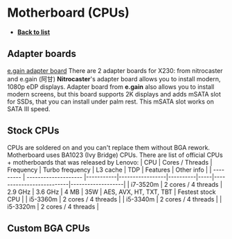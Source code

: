 # Motherboard (CPUs)
- [**Back to list**](https://github.com/Evv1L/thinkpad-x230-upgrades/blob/main/README.md)

## Adapter boards
[e.gain adapter board](https://i1.wp.com/www.xyte.ch/wp-content/uploads/2020/06/mmexport1559466340816.jpg?resize=600%2C338&ssl=1)
There are 2 adapter boards for X230: from nitrocaster and e.gain (阿甘)
**Nitrocaster**'s adapter board allows you to install modern, 1080p eDP displays.
Adapter board from **e.gain** also allows you to install modern screens, but this board supports 2K displays and adds mSATA slot for SSDs, that you can install under palm rest. This mSATA slot works on SATA III speed. 

## Stock CPUs
CPUs are soldered on and you can't replace them without BGA rework. Motherboard uses BA1023 (Ivy Bridge) CPUs. There are list of official CPUs + motherboards that was released by Lenovo:
|    CPU    |     Cores / Threads  | Frequency | Turbo frequency | L3 cache | TDP |          Features        |     Other info    |
| --------- | -------------------- |-----------|-----------------|----------|-----|--------------------------|-------------------|
| i7-3520m  | 2 cores / 4 threads  |	2.9 GHz  |     3.6 GHz     |   4 MB   | 35W | AES, AVX, HT, TXT, TBT   | Festest stock CPU |
| i5-3360m  | 2 cores / 4 threads  |
| i5-3340m  | 2 cores / 4 threads  |
| i5-3320m  | 2 cores / 4 threads  |

## Custom BGA CPUs
